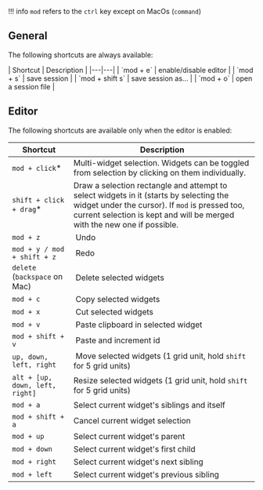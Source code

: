 !!! info
    `mod` refers to the `ctrl` key except on MacOs (`command`)

## General

The following shortcuts are always available:

<div class="force-full-table"></div>
| Shortcut | Description |
|---|---|
| `mod + e` | enable/disable editor |
| `mod + s` | save session |
| `mod + shift s` | save session as... |
| `mod + o` | open a session file |

## Editor

The following shortcuts are available only when the editor is enabled:

| Shortcut | Description |
|---|---|
| `mod + click`* | Multi-widget selection. Widgets can be toggled from selection by clicking on them individually.|
| `shift + click + drag`* | Draw a selection rectangle and attempt to select widgets in it (starts by selecting the widget under the cursor). If `mod` is pressed too, current selection is kept and will be merged with the new one if possible. |
| `mod + z` | Undo |
| `mod + y / mod + shift + z` | Redo |
| `delete` (`backspace` on Mac) | Delete selected widgets |
| `mod + c` | Copy selected widgets |
| `mod + x` | Cut selected widgets |
| `mod + v` | Paste clipboard in selected widget |
| `mod + shift + v` | Paste and increment id |
| `up, down, left, right` | Move selected widgets (1 grid unit, hold `shift` for 5 grid units) |
| `alt + [up, down, left, right]` | Resize selected widgets (1 grid unit, hold `shift` for 5 grid units) |
| `mod + a` | Select current widget's siblings and itself |
| `mod + shift + a` | Cancel current widget selection |
| `mod + up` | Select current widget's parent |
| `mod + down` | Select current widget's first child |
| `mod + right` | Select current widget's next sibling |
| `mod + left` | Select current widget's previous sibling |
